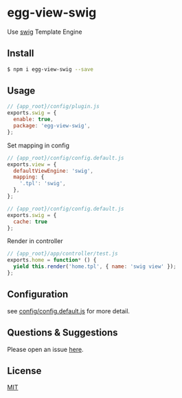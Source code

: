 # egg-view-swig

Use [swig](http://paularmstrong.github.io/swig/) Template Engine


## Install

```bash
$ npm i egg-view-swig --save
```

## Usage

```js
// {app_root}/config/plugin.js
exports.swig = {
  enable: true,
  package: 'egg-view-swig',
};
```

Set mapping in config

```js
// {app_root}/config/config.default.js
exports.view = {
  defaultViewEngine: 'swig',
  mapping: {
    '.tpl': 'swig',
  },
};

// {app_root}/config/config.default.js
exports.swig = {
  cache: true
};
```

Render in controller

```js
// {app_root}/app/controller/test.js
exports.home = function* () {
  yield this.render('home.tpl', { name: 'swig view' });
};
```
## Configuration

see [config/config.default.js](config/config.default.js) for more detail.

## Questions & Suggestions

Please open an issue [here](https://github.com/eggjs/egg/issues).

## License

[MIT](LICENSE)